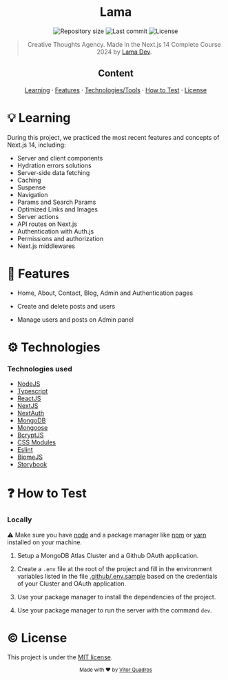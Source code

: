 <h1 align="center">Lama</h1>

<p align="center">
  <img alt="Repository size" src="https://img.shields.io/github/repo-size/vitorquadros/lama?color=darkblue&style=plastic">
  <img alt="Last commit" src="https://img.shields.io/github/last-commit/vitorquadros/lama?color=darkblue&style=plastic">
  <img alt="License" src="https://img.shields.io/github/license/vitorquadros/lama?color=darkblue&style=plastic"> 

</p>

> <p align="center">Creative Thoughts Agency. Made in the Next.js 14 Complete Course 2024 by <a href="https://www.youtube.com/@LamaDev">Lama Dev</a>.</p>

<h2 align="center">Content</h2>

<p align="center">
<a href="#bulb-learning">Learning</a>
·
<a href="#rocket-features">Features</a>
·
<a href="#gear-technologies">Technologies/Tools</a>
·
<a href="#question-how-to-test">How to Test</a>
·
<a href="#copyright-license">License</a>
</p>

# :bulb: Learning

During this project, we practiced the most recent features and concepts of Next.js 14, including:

* Server and client components
* Hydration errors solutions
* Server-side data fetching
* Caching
* Suspense
* Navigation
* Params and Search Params
* Optimized Links and Images
* Server actions
* API routes on Next.js
* Authentication with Auth.js
* Permissions and authorization
* Next.js middlewares

# :rocket: Features

- Home, About, Contact, Blog, Admin and Authentication pages

- Create and delete posts and users

- Manage users and posts on Admin panel

# :gear: Technologies

### Technologies used

- [NodeJS](https://github.com/nodejs)
- [Typescript](https://github.com/microsoft/TypeScript)
- [ReactJS](https://github.com/facebook/react)
- [NextJS](https://github.com/vercel/next.js)
- [NextAuth](https://github.com/nextauthjs/next-auth)
- [MongoDB](https://github.com/mongodb/mongo)
- [Mongoose](https://github.com/Automattic/mongoose)
- [BcryptJS](https://github.com/dcodeIO/bcrypt.js/)
- [CSS Modules](https://nextjs.org/docs/app/building-your-application/styling/css)
- [Eslint](https://github.com/eslint/eslint)
- [BiomeJS](https://github.com/biomejs/biome)
- [Storybook](https://github.com/storybookjs/storybook)

# :question: How to Test

### **Locally**

:warning: Make sure you have [node](https://github.com/nodejs/node) and a package manager like [npm](https://github.com/npm/npm) or [yarn](https://github.com/yarnpkg/yarn) installed on your machine.

1. Setup a MongoDB Atlas Cluster and a Github OAuth application.
   
2. Create a `.env` file at the root of the project and fill in the environment variables listed in the file [.github/.env.sample](.github/.env.sample) based on the credentials of your Cluster and OAuth application.

3. Use your package manager to install the dependencies of the project.

4. Use your package manager to run the server with the command `dev`.


# :copyright: License

This project is under the [MIT license](./LICENSE).

<p align="center">
<sub>Made with ❤︎ by <a href="https://github.com/vitorquadros">Vitor Quadros</a></sub>
</p>
